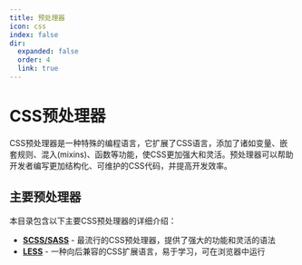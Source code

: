 ```yaml
---
title: 预处理器
icon: css
index: false
dir:
  expanded: false
  order: 4
  link: true
---
```


# CSS预处理器

CSS预处理器是一种特殊的编程语言，它扩展了CSS语言，添加了诸如变量、嵌套规则、混入(mixins)、函数等功能，使CSS更加强大和灵活。预处理器可以帮助开发者编写更加结构化、可维护的CSS代码，并提高开发效率。

## 主要预处理器

本目录包含以下主要CSS预处理器的详细介绍：

- **[SCSS/SASS](./SCSS-SASS/)** - 最流行的CSS预处理器，提供了强大的功能和灵活的语法
- **[LESS](./LESS/)** - 一种向后兼容的CSS扩展语言，易于学习，可在浏览器中运行

<!-- 更多内容... -->
